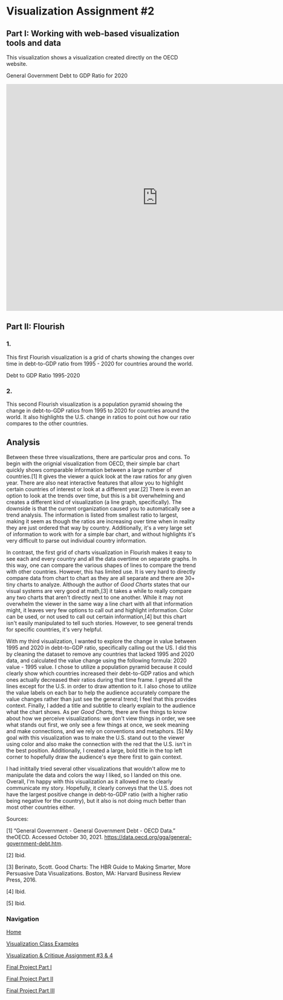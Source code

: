 # Visualization Assignment #2

## Part I: Working with web-based visualization tools and data

This visualization shows a visualization created directly on the OECD website. 

General Government Debt to GDP Ratio for 2020

<iframe src="https://data.oecd.org/chart/6vdk" width="800" height="600" style="border: 0" mozallowfullscreen="true" webkitallowfullscreen="true" allowfullscreen="true"><a href="https://data.oecd.org/chart/6vdk" target="_blank">OECD Chart: General government debt, Total, % of GDP, Annual, 2020</a></iframe>

## Part II: Flourish

### 1.
This first Flourish visualization is a grid of charts showing the changes over time in debt-to-GDP ratio from 1995 - 2020 for countries around the world. 

Debt to GDP Ratio 1995-2020

<div class="flourish-embed flourish-chart" data-src="visualisation/7654970"><script src="https://public.flourish.studio/resources/embed.js"></script></div>

### 2. 
This second Flourish visualization is a population pyramid showing the change in debt-to-GDP ratios from 1995 to 2020 for countries around the world. It also highlights the U.S. change in ratios to point out how our ratio compares to the other countries. 

<div class="flourish-embed flourish-chart" data-src="visualisation/7677265"><script src="https://public.flourish.studio/resources/embed.js"></script></div>

## Analysis
Between these three visualizations, there are particular pros and cons. To begin with the orignial visualization from OECD, their simple bar chart quickly shows comparable information between a large number of countries.[1] It gives the viewer a quick look at the raw ratios for any given year. There are also neat interactive features that allow you to highlight certain countries of interest or look at a different year.[2] There is even an option to look at the trends over time, but this is a bit overwhelming and creates a different kind of visualization (a line graph, specifically). The downside is that the current organization caused you to automatically see a trend analysis. The information is listed from smallest ratio to largest, making it seem as though the ratios are increasing over time when in reality they are just ordered that way by country. Additionally, it's a very large set of information to work with for a simple bar chart, and without highlights it's very difficult to parse out individual country information. 

In contrast, the first grid of charts visualization in Flourish makes it easy to see each and every country and all the data overtime on separate graphs. In this way, one can compare the various shapes of lines to compare the trend with other countries. However, this has limited use. It is very hard to directly compare data from chart to chart as they are all separate and there are 30+ tiny charts to analyze. Although the author of *Good Charts* states that our visual systems are very good at math,[3] it takes a while to really compare any two charts that aren't directly next to one another. While it may not overwhelm the viewer in the same way a line chart with all that information might, it leaves very few options to call out and highlight information. Color can be used, or not used to call out certain information,[4] but this chart isn't easily manipulated to tell such stories. However, to see general trends for specific countries, it's very helpful. 

With my third visualization, I wanted to explore the change in value between 1995 and 2020 in debt-to-GDP ratio, specifically calling out the US. I did this by cleaning the dataset to remove any countries that lacked 1995 and 2020 data, and calculated the value change using the following formula: 2020 value - 1995 value. I chose to utilize a population pyramid because it could clearly show which countries increased their debt-to-GDP ratios and which ones actually decreased their ratios during that time frame. I greyed all the lines except for the U.S. in order to draw attention to it. I also chose to utilize the value labels on each bar to help the audience accurately compare the value changes rather than just see the general trend; I feel that this provides context. Finally, I added a title and subtitle to clearly explain to the audience what the chart shows.  As per *Good Charts*, there are five things to know about how we perceive visualizations: we don't view things in order, we see what stands out first, we only see a few things at once, we seek meaning and make connections, and we rely on conventions and metaphors. [5] My goal with this visualization was to make the U.S. stand out to the viewer using color and also make the connection with the red that the U.S. isn't in the best position. Additionally, I created a large, bold title in the top left corner to hopefully draw the audience's eye there first to gain context.

I had inititally tried several other visualizations that wouldn't allow me to manipulate the data and colors the way I liked, so I landed on this one. Overall, I'm happy with this visualization as it allowed me to clearly communicate my story. Hopefully, it clearly conveys that the U.S. does not have the largest positive change in debt-to-GDP ratio (with a higher ratio being negative for the country), but it also is not doing much better than most other countries either. 

Sources:

[1] “General Government - General Government Debt - OECD Data.” theOECD. Accessed October 30, 2021. https://data.oecd.org/gga/general-government-debt.htm. 

[2] Ibid.

[3] Berinato, Scott. Good Charts: The HBR Guide to Making Smarter, More Persuasive Data Visualizations. Boston, MA: Harvard Business Review Press, 2016. 

[4] Ibid.

[5] Ibid.

### Navigation ###
[Home](README.md)

[Visualization Class Examples](class_examples.md)

[Visualization & Critique Assignment #3 & 4](visualization2.md)

[Final Project Part I](final_project1_cniedrin.md)

[Final Project Part II](final_project2_cniedrin.md)

[Final Project Part III](final_project3_cniedrin.md)
